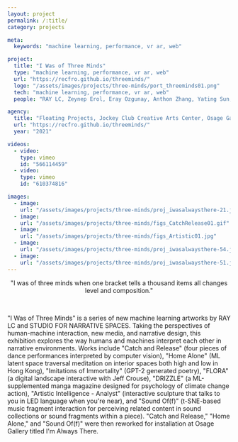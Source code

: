 ```yaml
---
layout: project
permalink: /:title/
category: projects

meta:
  keywords: "machine learning, performance, vr ar, web"

project:
  title: "I Was of Three Minds"
  type: "machine learning, performance, vr ar, web"
  url: "https://recfro.github.io/threeminds/"
  logo: "/assets/images/projects/three-minds/port_threeminds01.png"
  tech: "machine learning, performance, vr ar, web"
  people: "RAY LC, Zeynep Erol, Eray Ozgunay, Anthon Zhang, Yating Sun, Zijing Song"

agency:
  title: "Floating Projects, Jockey Club Creative Arts Center, Osage Gallery, Ars Electronica HK Garden"
  url: "https://recfro.github.io/threeminds/"
  year: "2021"

videos:
  - video:
    type: vimeo
    id: "566114459"
  - video:
    type: vimeo
    id: "610374816"

images:
  - image:
    url: "/assets/images/projects/three-minds/proj_iwasalwaysthere-21.jpg"
  - image:
    url: "/assets/images/projects/three-minds/figs_CatchRelease01.gif"
  - image:
    url: "/assets/images/projects/three-minds/figs_Artistic01.jpg"
  - image:
    url: "/assets/images/projects/three-minds/proj_iwasalwaysthere-54.jpg"
  - image:
    url: "/assets/images/projects/three-minds/proj_iwasalwaysthere-51.jpg"
---
```

<p align="center">
"I was of three minds when one bracket tells a thousand items all changes level and composition."</p><br>
<p>"I Was of Three Minds" is a series of new machine learning artworks by RAY LC and STUDIO FOR NARRATIVE SPACES. Taking the perspectives of human-machine interaction, new media, and narrative design, this exhibition explores the way humans and machines interpret each other in narrative environments. Works include "Catch and Release" (four pieces of dance performances interpreted by computer vision), "Home Alone" (ML latent space traversal meditation on interior spaces both high and low in Hong Kong), "Imitations of Immortality" (GPT-2 generated poetry), "FLORA" (a digital landscape interactive with Jeff Crouse), "DRIZZLE" (a ML-supplemented manga magazine designed for psychology of climate change action), "Artistic Intelligence - Analyst" (interactive sculpture that talks to you in LED language when you're near), and "Sound Of(f)" (t-SNE-based music fragment interaction for perceiving related content in sound collections or sound fragments within a piece). "Catch and Release," "Home Alone," and "Sound Of(f)" were then reworked for installation at Osage Gallery titled I'm Always There.</p>